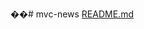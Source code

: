 ��#   m v c - n e w s 
 
 [README.md](https://github.com/user-attachments/files/19276969/README.md)
